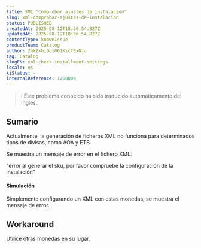 ```yaml
---
title: XML "Comprobar ajustes de instalación"
slug: xml-comprobar-ajustes-de-instalacion
status: PUBLISHED
createdAt: 2025-08-12T18:36:54.827Z
updatedAt: 2025-08-12T18:36:54.827Z
contentType: knownIssue
productTeam: Catalog
author: 2mXZkbi0oi061KicTExNjo
tag: Catalog
slugEN: xml-check-installment-settings
locale: es
kiStatus: -
internalReference: 1268809
---
```


>ℹ️ Este problema conocido ha sido traducido automáticamente del inglés.

## Sumario


Actualmente, la generación de ficheros XML no funciona para determinados tipos de divisas, como AOA y ETB.

Se muestra un mensaje de error en el fichero XML:

"error al generar el sku, por favor compruebe la configuración de la instalación"


#### Simulación


Simplemente configurando un XML con estas monedas, se muestra el mensaje de error.

## Workaround


Utilice otras monedas en su lugar.



